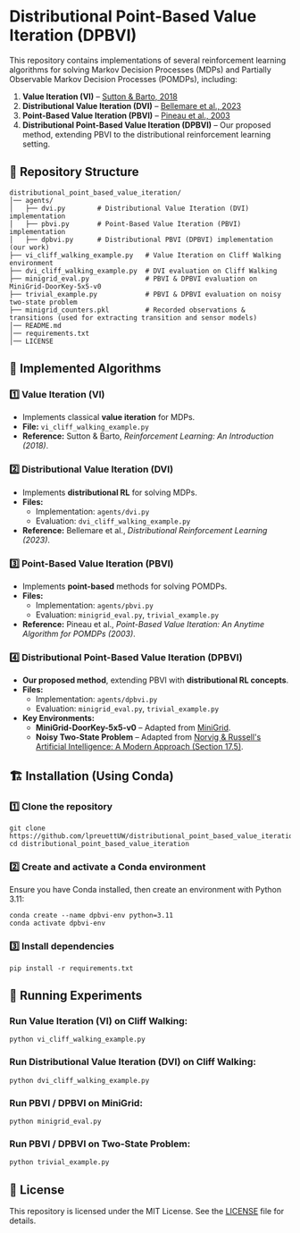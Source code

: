 # Distributional Point-Based Value Iteration (DPBVI)

This repository contains implementations of several reinforcement learning algorithms for solving Markov Decision Processes (MDPs) and Partially Observable Markov Decision Processes (POMDPs), including:
1. **Value Iteration (VI)** – [Sutton & Barto, 2018](http://incompleteideas.net/book/the-book-2nd.html)
2. **Distributional Value Iteration (DVI)** – [Bellemare et al., 2023](https://www.distributional-rl.org/)
3. **Point-Based Value Iteration (PBVI)** – [Pineau et al., 2003](http://www.cs.cmu.edu/~ggordon/jpineau-ggordon-thrun.ijcai03.pdf) 
4. **Distributional Point-Based Value Iteration (DPBVI)** – Our proposed method, extending PBVI to the distributional reinforcement learning setting.

## 📂 Repository Structure
```
distributional_point_based_value_iteration/
│── agents/
│   ├── dvi.py        # Distributional Value Iteration (DVI) implementation
│   ├── pbvi.py       # Point-Based Value Iteration (PBVI) implementation
│   ├── dpbvi.py      # Distributional PBVI (DPBVI) implementation (our work)
├── vi_cliff_walking_example.py   # Value Iteration on Cliff Walking environment
├── dvi_cliff_walking_example.py  # DVI evaluation on Cliff Walking
├── minigrid_eval.py              # PBVI & DPBVI evaluation on MiniGrid-DoorKey-5x5-v0
├── trivial_example.py            # PBVI & DPBVI evaluation on noisy two-state problem
├── minigrid_counters.pkl         # Recorded observations & transitions (used for extracting transition and sensor models)
│── README.md
│── requirements.txt
│── LICENSE
```

## 📝 Implemented Algorithms

### 1️⃣ **Value Iteration (VI)**
- Implements classical **value iteration** for MDPs.
- **File:** `vi_cliff_walking_example.py`
- **Reference:** Sutton & Barto, *Reinforcement Learning: An Introduction (2018)*.

### 2️⃣ **Distributional Value Iteration (DVI)**
- Implements **distributional RL** for solving MDPs.
- **Files:**
  - Implementation: `agents/dvi.py`
  - Evaluation: `dvi_cliff_walking_example.py`
- **Reference:** Bellemare et al., *Distributional Reinforcement Learning (2023)*.

### 3️⃣ **Point-Based Value Iteration (PBVI)**
- Implements **point-based** methods for solving POMDPs.
- **Files:**
  - Implementation: `agents/pbvi.py`
  - Evaluation: `minigrid_eval.py`, `trivial_example.py`
- **Reference:** Pineau et al., *Point-Based Value Iteration: An Anytime Algorithm for POMDPs (2003)*.

### 4️⃣ **Distributional Point-Based Value Iteration (DPBVI)**
- **Our proposed method**, extending PBVI with **distributional RL concepts**.
- **Files:**
  - Implementation: `agents/dpbvi.py`
  - Evaluation: `minigrid_eval.py`, `trivial_example.py`
- **Key Environments:**
  - **MiniGrid-DoorKey-5x5-v0** – Adapted from [MiniGrid](https://github.com/Farama-Foundation/Minigrid).
  - **Noisy Two-State Problem** – Adapted from [Norvig & Russell's Artificial Intelligence: A Modern Approach (Section 17.5)](http://aima.cs.berkeley.edu/).

## 🏗️ Installation (Using Conda)

### **1️⃣ Clone the repository**
```
git clone https://github.com/lpreuettUW/distributional_point_based_value_iteration.git
cd distributional_point_based_value_iteration
```

### **2️⃣ Create and activate a Conda environment**
Ensure you have Conda installed, then create an environment with Python 3.11:
```
conda create --name dpbvi-env python=3.11
conda activate dpbvi-env
```

### **3️⃣ Install dependencies**
```
pip install -r requirements.txt
```

## 🚀 Running Experiments

### Run Value Iteration (VI) on Cliff Walking:
```
python vi_cliff_walking_example.py
```

### Run Distributional Value Iteration (DVI) on Cliff Walking:
```
python dvi_cliff_walking_example.py
```

### Run PBVI / DPBVI on MiniGrid:
```
python minigrid_eval.py
```

### Run PBVI / DPBVI on Two-State Problem:
```
python trivial_example.py
```

## 📜 License

This repository is licensed under the MIT License. See the [LICENSE](LICENSE) file for details.
